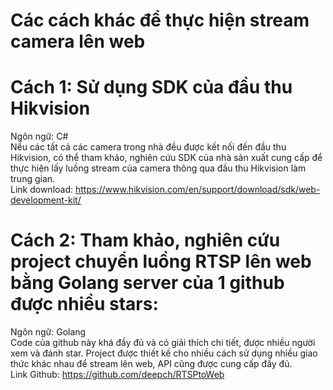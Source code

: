 # Các cách khác để thực hiện stream camera lên web  
  
# Cách 1: Sử dụng SDK của đầu thu Hikvision  
Ngôn ngữ: C#  
Nếu các tất cả các camera trong nhà đều được kết nối đến đầu thu Hikvision, có thể tham khảo, nghiên cứu SDK của nhà sản xuất cung cấp để thực hiện lấy luồng stream của camera thông qua đầu thu Hikvision làm trung gian.  
Link download: https://www.hikvision.com/en/support/download/sdk/web-development-kit/
  
# Cách 2: Tham khảo, nghiên cứu project chuyển luồng RTSP lên web bằng Golang server của 1 github được nhiều stars:  
Ngôn ngữ: Golang  
Code của github này khá đầy đủ và có giải thích chi tiết, được nhiều người xem và đánh star. Project được thiết kế cho nhiều cách sử dụng nhiều giao thức khác nhau để stream lên web, API cũng được cung cấp đầy đủ.  
Link Github: https://github.com/deepch/RTSPtoWeb
